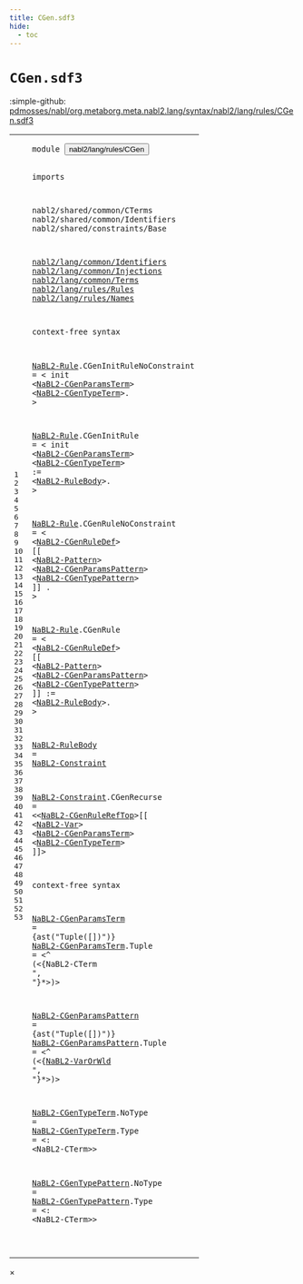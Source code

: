 ```yaml
---
title: CGen.sdf3
hide:
  - toc
---
```


# `CGen.sdf3`

:simple-github: [pdmosses/nabl/org.metaborg.meta.nabl2.lang/syntax/nabl2/lang/rules/CGen.sdf3]

[pdmosses/nabl/org.metaborg.meta.nabl2.lang/syntax/nabl2/lang/rules/CGen.sdf3]: https://github.com/pdmosses/nabl/blob/master/org.metaborg.meta.nabl2.lang/syntax/nabl2/lang/rules/CGen.sdf3 "The source file on GitHub"

<div class="sdf3"><table class="highlighttable"><tbody><tr><td class="linenos"><div class="linenodiv"><pre><span></span>1
2
3
4
5
6
7
8
9
10
11
12
13
14
15
16
17
18
19
20
21
22
23
24
25
26
27
28
29
30
31
32
33
34
35
36
37
38
39
40
41
42
43
44
45
46
47
48
49
50
51
52
53
</pre></div></td>
<td class="code"><pre><code><span class="keyword">module</span> <button class="modal-open" id="nabl2/lang/rules/CGen_1_8" title="Multi-file references" data-urls="../Rules.sdf3/#nabl2/lang/rules/CGen_5_3 line 5; ../../signatures/CGen.sdf3/#nabl2/lang/rules/CGen_7_3 line 7">nabl2/lang/rules/CGen</button>

<span class="keyword">imports</span>
 
  <span title="External reference">nabl2/shared/common/CTerms</span>
  <span title="External reference">nabl2/shared/common/Identifiers</span>
  <span title="External reference">nabl2/shared/constraints/Base</span>

  <a href="../../common/Identifiers.sdf3/#nabl2/lang/common/Identifiers_1_8" id="nabl2/lang/common/Identifiers_9_3" title="Defined at ../../common/Identifiers.sdf3 line 1">nabl2/lang/common/Identifiers</a>
  <a href="../../common/Injections.sdf3/#nabl2/lang/common/Injections_1_8" id="nabl2/lang/common/Injections_10_3" title="Defined at ../../common/Injections.sdf3 line 1">nabl2/lang/common/Injections</a>
  <a href="../../common/Terms.sdf3/#nabl2/lang/common/Terms_1_8" id="nabl2/lang/common/Terms_11_3" title="Defined at ../../common/Terms.sdf3 line 1">nabl2/lang/common/Terms</a>
  <a href="../Rules.sdf3/#nabl2/lang/rules/Rules_1_8" id="nabl2/lang/rules/Rules_12_3" title="Defined at ../Rules.sdf3 line 1">nabl2/lang/rules/Rules</a>
  <a href="../Names.sdf3/#nabl2/lang/rules/Names_1_8" id="nabl2/lang/rules/Names_13_3" title="Defined at ../Names.sdf3 line 1">nabl2/lang/rules/Names</a>


<span class="keyword">context-free syntax</span>

  <a href="../Rules.sdf3/#NaBL2-Rule_17_9" id="NaBL2-Rule_18_3" title="Referenced at ../Rules.sdf3 line 17">NaBL2-Rule</a>.<span class="cons_Constructor"><span id="CGenInitRuleNoConstraint_18_14" title="Not referenced">CGenInitRuleNoConstraint</span></span> = &lt;
    <span class="cons_String">init</span> &lt;<a href="#NaBL2-CGenParamsTerm_43_3" id="NaBL2-CGenParamsTerm_19_11" title="Defined at line 43, 44">NaBL2-CGenParamsTerm</a>&gt; &lt;<a href="#NaBL2-CGenTypeTerm_49_3" id="NaBL2-CGenTypeTerm_19_34" title="Defined at line 49, 50">NaBL2-CGenTypeTerm</a>&gt;<span class="cons_String">.</span>
  &gt;

  <a href="../Rules.sdf3/#NaBL2-Rule_17_9" id="NaBL2-Rule_22_3" title="Referenced at ../Rules.sdf3 line 17">NaBL2-Rule</a>.<span class="cons_Constructor"><span id="CGenInitRule_22_14" title="Not referenced">CGenInitRule</span></span> = &lt;
    <span class="cons_String">init</span> &lt;<a href="#NaBL2-CGenParamsTerm_43_3" id="NaBL2-CGenParamsTerm_23_11" title="Defined at line 43, 44">NaBL2-CGenParamsTerm</a>&gt; &lt;<a href="#NaBL2-CGenTypeTerm_49_3" id="NaBL2-CGenTypeTerm_23_34" title="Defined at line 49, 50">NaBL2-CGenTypeTerm</a>&gt; <span class="cons_String">:=</span>
        &lt;<a href="#NaBL2-RuleBody_36_3" id="NaBL2-RuleBody_24_10" title="Defined at line 36">NaBL2-RuleBody</a>&gt;<span class="cons_String">.</span>
  &gt;

  <a href="../Rules.sdf3/#NaBL2-Rule_17_9" id="NaBL2-Rule_27_3" title="Referenced at ../Rules.sdf3 line 17">NaBL2-Rule</a>.<span class="cons_Constructor"><span id="CGenRuleNoConstraint_27_14" title="Not referenced">CGenRuleNoConstraint</span></span> = &lt;
    &lt;<a href="../Names.sdf3/#NaBL2-CGenRuleDef_14_3" id="NaBL2-CGenRuleDef_28_6" title="Defined at ../Names.sdf3 line 14, 15, 16, 17">NaBL2-CGenRuleDef</a>&gt; <span class="cons_String">[[</span> &lt;<a href="../../common/Terms.sdf3/#NaBL2-Pattern_19_3" id="NaBL2-Pattern_28_29" title="Defined at ../../common/Terms.sdf3 line 19, 20, 21, 22, 23, 24, 25, 26">NaBL2-Pattern</a>&gt; &lt;<a href="#NaBL2-CGenParamsPattern_46_3" id="NaBL2-CGenParamsPattern_28_45" title="Defined at line 46, 47">NaBL2-CGenParamsPattern</a>&gt; &lt;<a href="#NaBL2-CGenTypePattern_52_3" id="NaBL2-CGenTypePattern_28_71" title="Defined at line 52, 53">NaBL2-CGenTypePattern</a>&gt; <span class="cons_String">]]</span> <span class="cons_String">.</span>
  &gt;

  <a href="../Rules.sdf3/#NaBL2-Rule_17_9" id="NaBL2-Rule_31_3" title="Referenced at ../Rules.sdf3 line 17">NaBL2-Rule</a>.<span class="cons_Constructor"><span id="CGenRule_31_14" title="Not referenced">CGenRule</span></span> = &lt;
    &lt;<a href="../Names.sdf3/#NaBL2-CGenRuleDef_14_3" id="NaBL2-CGenRuleDef_32_6" title="Defined at ../Names.sdf3 line 14, 15, 16, 17">NaBL2-CGenRuleDef</a>&gt; <span class="cons_String">[[</span> &lt;<a href="../../common/Terms.sdf3/#NaBL2-Pattern_19_3" id="NaBL2-Pattern_32_29" title="Defined at ../../common/Terms.sdf3 line 19, 20, 21, 22, 23, 24, 25, 26">NaBL2-Pattern</a>&gt; &lt;<a href="#NaBL2-CGenParamsPattern_46_3" id="NaBL2-CGenParamsPattern_32_45" title="Defined at line 46, 47">NaBL2-CGenParamsPattern</a>&gt; &lt;<a href="#NaBL2-CGenTypePattern_52_3" id="NaBL2-CGenTypePattern_32_71" title="Defined at line 52, 53">NaBL2-CGenTypePattern</a>&gt; <span class="cons_String">]]</span> <span class="cons_String">:=</span>
        &lt;<a href="#NaBL2-RuleBody_36_3" id="NaBL2-RuleBody_33_10" title="Defined at line 36">NaBL2-RuleBody</a>&gt;<span class="cons_String">.</span>
  &gt;

  <a href="#NaBL2-RuleBody_24_10" id="NaBL2-RuleBody_36_3" title="Referenced at line 24, 33">NaBL2-RuleBody</a>       = <a href="#NaBL2-Constraint_38_3" id="NaBL2-Constraint_36_26" title="Defined at line 38">NaBL2-Constraint</a>

  <a href="#NaBL2-Constraint_36_26" id="NaBL2-Constraint_38_3" title="Referenced at line 36">NaBL2-Constraint</a>.<span class="cons_Constructor"><span id="CGenRecurse_38_20" title="Not referenced">CGenRecurse</span></span> = &lt;&lt;<a href="../Names.sdf3/#NaBL2-CGenRuleRefTop_20_3" id="NaBL2-CGenRuleRefTop_38_36" title="Defined at ../Names.sdf3 line 20, 21, 22">NaBL2-CGenRuleRefTop</a>&gt;<span class="cons_String">[[</span> &lt;<a href="../../common/Terms.sdf3/#NaBL2-Var_13_3" id="NaBL2-Var_38_61" title="Defined at ../../common/Terms.sdf3 line 13">NaBL2-Var</a>&gt; &lt;<a href="#NaBL2-CGenParamsTerm_43_3" id="NaBL2-CGenParamsTerm_38_73" title="Defined at line 43, 44">NaBL2-CGenParamsTerm</a>&gt; &lt;<a href="#NaBL2-CGenTypeTerm_49_3" id="NaBL2-CGenTypeTerm_38_96" title="Defined at line 49, 50">NaBL2-CGenTypeTerm</a>&gt; <span class="cons_String">]]</span>&gt;


<span class="keyword">context-free syntax</span>

  <a href="#NaBL2-CGenParamsTerm_19_11" id="NaBL2-CGenParamsTerm_43_3" title="Referenced at line 19, 23, 38">NaBL2-CGenParamsTerm</a>          =                             {<span class="cons_Unquoted">ast</span>(<span class="cons_Quoted">"Tuple([])"</span>)}
  <a href="#NaBL2-CGenParamsTerm_19_11" id="NaBL2-CGenParamsTerm_44_3" title="Referenced at line 19, 23, 38">NaBL2-CGenParamsTerm</a>.<span class="cons_Constructor"><span id="Tuple_44_24" title="Not referenced">Tuple</span></span>    = &lt;<span class="cons_String">^</span> <span class="cons_String">(</span>&lt;{<span title="External reference">NaBL2-CTerm</span> <span class="cons_Lit">", "</span>}*&gt;<span class="cons_String">)</span>&gt;

  <a href="#NaBL2-CGenParamsPattern_28_45" id="NaBL2-CGenParamsPattern_46_3" title="Referenced at line 28, 32">NaBL2-CGenParamsPattern</a>       =                                {<span class="cons_Unquoted">ast</span>(<span class="cons_Quoted">"Tuple([])"</span>)}
  <a href="#NaBL2-CGenParamsPattern_28_45" id="NaBL2-CGenParamsPattern_47_3" title="Referenced at line 28, 32">NaBL2-CGenParamsPattern</a>.<span class="cons_Constructor"><span id="Tuple_47_27" title="Not referenced">Tuple</span></span> = &lt;<span class="cons_String">^</span> <span class="cons_String">(</span>&lt;{<a href="../../common/Terms.sdf3/#NaBL2-VarOrWld_16_3" id="NaBL2-VarOrWld_47_41" title="Defined at ../../common/Terms.sdf3 line 16, 17">NaBL2-VarOrWld</a> <span class="cons_Lit">", "</span>}*&gt;<span class="cons_String">)</span>&gt;

  <a href="#NaBL2-CGenTypeTerm_19_34" id="NaBL2-CGenTypeTerm_49_3" title="Referenced at line 19, 23, 38">NaBL2-CGenTypeTerm</a>.<span class="cons_Constructor"><span id="NoType_49_22" title="Not referenced">NoType</span></span>     =
  <a href="#NaBL2-CGenTypeTerm_19_34" id="NaBL2-CGenTypeTerm_50_3" title="Referenced at line 19, 23, 38">NaBL2-CGenTypeTerm</a>.<span class="cons_Constructor"><span id="Type_50_22" title="Not referenced">Type</span></span>       = &lt;<span class="cons_String">:</span> &lt;<span title="External reference">NaBL2-CTerm</span>&gt;&gt;

  <a href="#NaBL2-CGenTypePattern_28_71" id="NaBL2-CGenTypePattern_52_3" title="Referenced at line 28, 32">NaBL2-CGenTypePattern</a>.<span class="cons_Constructor"><span id="NoType_52_25" title="Not referenced">NoType</span></span>  =
  <a href="#NaBL2-CGenTypePattern_28_71" id="NaBL2-CGenTypePattern_53_3" title="Referenced at line 28, 32">NaBL2-CGenTypePattern</a>.<span class="cons_Constructor"><span id="Type_53_25" title="Not referenced">Type</span></span>    = &lt;<span class="cons_String">:</span> &lt;<span title="External reference">NaBL2-CTerm</span>&gt;&gt;


</code></pre></td></tr></tbody></table></div>

<div id="modal">
  <div id="modal-content">
    <span id="modal-close">&times;</span>
    <h2 id="modal-h2"></h2>
    <p  id="modal-p"></p>
    <ul id="modal-ul"></ul>
  </div>
</div>
